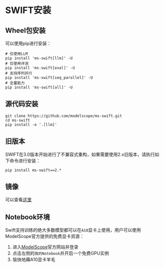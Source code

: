 # SWIFT安装

## Wheel包安装

可以使用pip进行安装：

```shell
# 仅使用LLM
pip install 'ms-swift[llm]' -U
# 仅使用评测
pip install 'ms-swift[eval]' -U
# 支持序列并行
pip install 'ms-swift[seq_parallel]' -U
# 全量能力
pip install 'ms-swift[all]' -U
```

## 源代码安装

```shell
git clone https://github.com/modelscope/ms-swift.git
cd ms-swift
pip install -e '.[llm]'
```

## 旧版本

SWIFT在3.0版本开始进行了不兼容式重构，如果需要使用2.x旧版本，请执行如下命令进行安装：
```shell
pip install ms-swift==2.*
```

## 镜像

可以查看[这里](https://modelscope.cn/docs/intro/environment-setup#%E6%9C%80%E6%96%B0%E9%95%9C%E5%83%8F)

## Notebook环境

Swift支持训练的绝大多数模型都可以在`A10`显卡上使用，用户可以使用ModelScope官方提供的免费显卡资源：

1. 进入[ModelScope](https://www.modelscope.cn)官方网站并登录
2. 点击左侧的`我的Notebook`并开启一个免费GPU实例
3. 愉快地薅A10显卡羊毛
